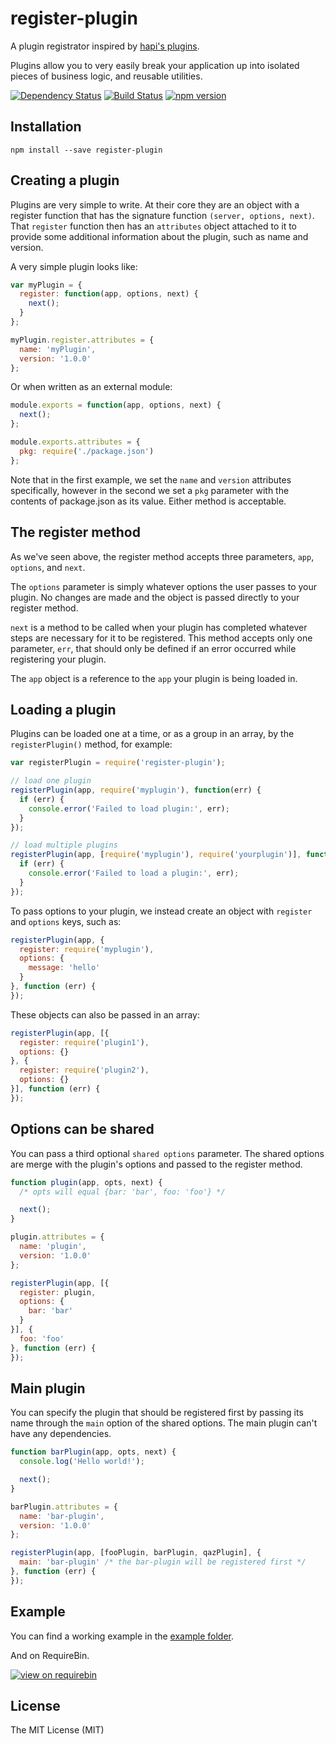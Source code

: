 # register-plugin

A plugin registrator inspired by [hapi's plugins](http://hapijs.com/tutorials/plugins).

Plugins allow you to very easily break your application up into isolated pieces of
business logic, and reusable utilities.

[![Dependency Status](https://david-dm.org/zkochan/register-plugin/status.svg?style=flat)](https://david-dm.org/zkochan/register-plugin)
[![Build Status](https://travis-ci.org/zkochan/register-plugin.svg?branch=master)](https://travis-ci.org/zkochan/register-plugin)
[![npm version](https://badge.fury.io/js/register-plugin.svg)](http://badge.fury.io/js/register-plugin)


## Installation

```
npm install --save register-plugin
```


## Creating a plugin

Plugins are very simple to write. At their core they are an object with a register
function that has the signature function `(server, options, next)`. That `register`
function then has an `attributes` object attached to it to provide some
additional information about the plugin, such as name and version.

A very simple plugin looks like:

```js
var myPlugin = {
  register: function(app, options, next) {
    next();
  }
};

myPlugin.register.attributes = {
  name: 'myPlugin',
  version: '1.0.0'
};
```

Or when written as an external module:

```js
module.exports = function(app, options, next) {
  next();
};

module.exports.attributes = {
  pkg: require('./package.json')
};
```

Note that in the first example, we set the `name` and `version` attributes specifically,
however in the second we set a `pkg` parameter with the contents of package.json as
its value. Either method is acceptable.


## The register method

As we've seen above, the register method accepts three parameters, `app`, `options`, and `next`.

The `options` parameter is simply whatever options the user passes to your plugin.
No changes are made and the object is passed directly to your register method.

`next` is a method to be called when your plugin has completed whatever steps are
necessary for it to be registered. This method accepts only one parameter, `err`,
that should only be defined if an error occurred while registering your plugin.

The `app` object is a reference to the `app` your plugin is being loaded in.


## Loading a plugin

Plugins can be loaded one at a time, or as a group in an array, by the
`registerPlugin()` method, for example:

```js
var registerPlugin = require('register-plugin');

// load one plugin
registerPlugin(app, require('myplugin'), function(err) {
  if (err) {
    console.error('Failed to load plugin:', err);
  }
});

// load multiple plugins
registerPlugin(app, [require('myplugin'), require('yourplugin')], function(err) {
  if (err) {
    console.error('Failed to load a plugin:', err);
  }
});
```

To pass options to your plugin, we instead create an object with `register` and `options` keys, such as:

```js
registerPlugin(app, {
  register: require('myplugin'),
  options: {
    message: 'hello'
  }
}, function (err) {
});
```

These objects can also be passed in an array:

```js
registerPlugin(app, [{
  register: require('plugin1'),
  options: {}
}, {
  register: require('plugin2'),
  options: {}
}], function (err) {
});
```


## Options can be shared

You can pass a third optional `shared options` parameter. The shared options are
merge with the plugin's options and passed to the register method.

```js
function plugin(app, opts, next) {
  /* opts will equal {bar: 'bar', foo: 'foo'} */

  next();
}

plugin.attributes = {
  name: 'plugin',
  version: '1.0.0'
};

registerPlugin(app, [{
  register: plugin,
  options: {
    bar: 'bar'
  }
}], {
  foo: 'foo'
}, function (err) {
});
```


## Main plugin

You can specify the plugin that should be registered first by passing its name
through the `main` option of the shared options. The main plugin can't have any
dependencies.

```js
function barPlugin(app, opts, next) {
  console.log('Hello world!');

  next();
}

barPlugin.attributes = {
  name: 'bar-plugin',
  version: '1.0.0'
};

registerPlugin(app, [fooPlugin, barPlugin, qazPlugin], {
  main: 'bar-plugin' /* the bar-plugin will be registered first */
}, function (err) {
});
```


## Example

You can find a working example in the [example folder](example).

And on RequireBin.

[![view on requirebin](http://requirebin.com/badge.png)](http://requirebin.com/?gist=27ea2b9d6dc72abea03c)


## License

The MIT License (MIT)
